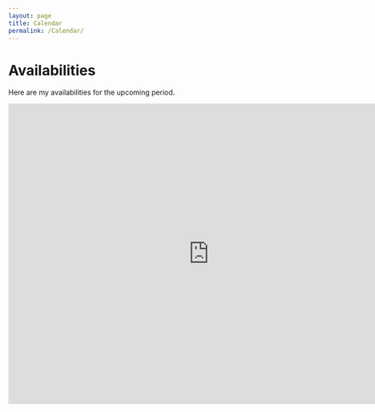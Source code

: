 ```yaml
---
layout: page
title: Calendar
permalink: /Calendar/
---
```

# Availabilities
Here are my availabilities for the upcoming period. 
<br>

<iframe src="https://calendar.google.com/calendar/embed?src=10q1ke9l2jr1vrp6ksuohool10%40group.calendar.google.com&ctz=Europe%2FParis" style="border: 0" width="800" height="600" frameborder="0" scrolling="no"></iframe>

